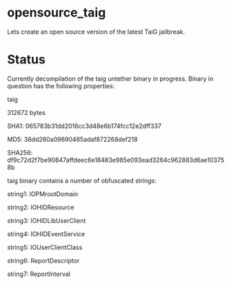 # opensource_taig
Lets create an open source version of the latest TaiG jailbreak.

# Status

Currently decompilation of the taig untether binary in progress.
Binary in question has the following properties:

taig

312672 bytes

SHA1: 065783b31dd2016cc3d48e6b174fcc12e2dff337

MD5: 38dd260a09690465adaf872268def218

SHA256: df9c72d2f7be90847affdeec6e18483e985e093ead3264c962883d6ae103758b


taig binary contains a number of obfuscated strings:

string1: IOPMrootDomain

string2: IOHIDResource

string3: IOHIDLibUserClient

string4: IOHIDEventService

string5: IOUserClientClass

string6: ReportDescriptor

string7: ReportInterval
